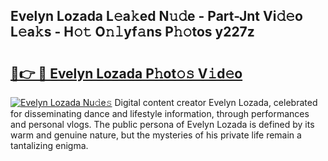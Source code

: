 ## Evelyn Lozada L𝚎a𝚔ed N𝚞𝚍e - Part-Jnt Vi𝚍𝚎o L𝚎a𝚔s - H𝚘𝚝 O𝚗𝚕yf𝚊ns P𝚑𝚘tos y227z

# <h2><a href="http://kf6cvp.oniu.top/?m=Evelyn+Lozada">🔗👉 🔴 Evelyn Lozada P𝚑ot𝚘𝚜 V𝚒d𝚎o</a></h2>

[![Evelyn Lozada Nu𝚍e𝚜](https://i.imgur.com/0qMVB7G.gif)](http://kf6cvp.oniu.top/?m=Evelyn+Lozada)
Digital content creator Evelyn Lozada, celebrated for disseminating dance and lifestyle information, through performances and personal vlogs. The public persona of Evelyn Lozada is defined by its warm and genuine nature, but the mysteries of his private life remain a tantalizing enigma.  
